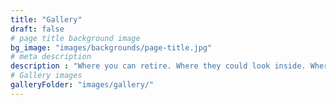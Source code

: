 ```yaml
---
title: "Gallery"
draft: false
# page title background image
bg_image: "images/backgrounds/page-title.jpg"
# meta description
description : "Where you can retire. Where they could look inside. Where you can leave the city noise, rush, and stress behind for a few days. We wait."
# Gallery images
galleryFolder: "images/gallery/"
---
```

